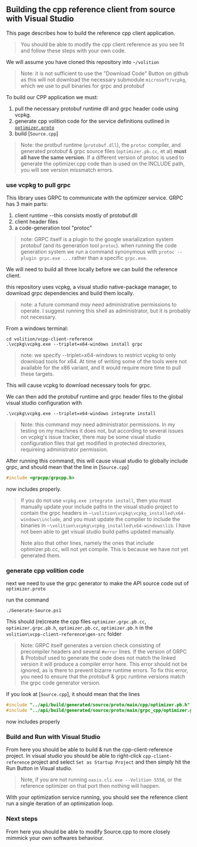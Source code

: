 ## Building the cpp reference client from source with Visual Studio ##

This page describes how to build the reference cpp client application.

> You should be able to modify the cpp client reference as you see fit and follow these steps with your own code.

We will assume you have cloned this repository into `~/volition`

> Note: it is not sufficient to use the "Download Code" Button on github as this will not download the necessary submodule `microsoft/vcpkg`, which we use to pull binaries for grpc and protobuf

To build our CPP application we must:

1. pull the necessary protobuf runtime dll and grpc header code using vcpkg.
2. generate cpp volition code for the service definitions outlined in [`optimizer.proto`](../api/src/main/proto/optimizer.proto)
3. build [`Source.cpp`]


> Note: the protbuf runtime (`protobuf.dll`), the `protoc` compiler, and generated protobuf & grpc source files (`optimizer.pb.cc`, et al) **must all have the same version**. If a different version of protoc is used to generate the optimizer.cpp code than is used on the INCLUDE path, you will see version missmatch errors.
### use vcpkg to pull grpc ###

This library uses GRPC to communicate with the optimizer service. GRPC has 3 main parts:

1. client runtime --this consists mostly of protobuf.dll
2. client header files
3. a code-generation tool "protoc"

> note: GRPC itself is a plugin to the google searialization system protobuf (and its generation tool `protoc`). when running the code generation system we run a command synonymous with `protoc --plugin grpc.exe ...` rather than a specific `grpc.exe`.

We will need to build all three locally before we can build the reference client. 

this repository uses vcpkg, a visual studio native-package manager, to download grpc dependencies and build them locally.

> note: a future command _may_ need administrative permissions to operate. I suggest running this shell as administrator, but it is probably not necessary. 

From a windows terminal:

```shell
cd volition/vcpp-client-reference
.\vcpkg\vcpkg.exe --triplet=x64-windows install grpc
```

> note: we specify --triplet=x64-windows to restrict vcpkg to only download tools for x64. At time of writing some of the tools were not available for the x86 variant, and it would require more time to pull these targets.

This will cause vcpkg to download necessary tools for grpc.

We can then add the protobuf runtime and grpc header files to the global visual studio configuration with

```shell
.\vcpkg\vcpkg.exe --triplet=x64-windows integrate install
```

> Note: this command _may_ need administrator permissions. In my testing on my machines it does not, but according to several issues on vcpkg's issue tracker, there may be some visual studio configuration files that get modified in protected directories, requireing administrator permission. 

After running this command, this will cause visual studio to globally include grpc, and should mean that the line in [`Source.cpp`]

```cpp
#include <grpcpp/grpcpp.h>
```

now includes properly.

> If you do not use `vcpkg.exe integrate install`, then you must manually update your include paths in the visual studio project to contain the grpc headers in `~\volition\vcpkg\vcpkg_installed\x64-windows\include`, and you must update the compiler to include the binaries in `~\volition\vcpkg\vcpkg_installed\x64-windows\lib`. I have not been able to get visual studio build paths updated manually.
> 
> Note also that other lines, namely the ones that include optimizer.pb.cc, will not yet compile. This is because we have not yet generated them.

### generate cpp volition code ###

next we need to use the grpc generator to make the API source code out of `optimizer.proto`

run the command

```shell
./Generate-Source.ps1 
```

This should (re)create the cpp files `optimizer.grpc.pb.cc`, `optimizer.grpc.pb.h`, `optimizer.pb.cc`, `optimizer.pb.h` in the `volition\vcpp-client-reference\gen-src` folder

> Note: GRPC itself generates a version check consisting of precompiler headers and several `#error` lines. If the version of GRPC & Protobuf used to generate the code does not match the linked version it will produce a compiler error here. This error should not be ignored, as is there to prevent bizarre runtime errors. To fix this error, you need to ensure that the protobuf & grpc runtime versions match the grpc code generator version.

If you look at [`Source.cpp`], it should mean that the lines

```cpp
#include "../api/build/generated/source/proto/main/cpp/optimizer.pb.h"
#include "../api/build/generated/source/proto/main/grpc_cpp/optimizer.grpc.pb.h"
```

now includes properly

### Build and Run with Visual Studio ###

From here you should be able to build & run the cpp-client-reference project. In visual studio you should be able to right-click `cpp-client-reference` project and select `Set as Startup Project` and then simply hit the Run Button in Visual studio.

> Note, if you are not running `oasis.cli.exe --Volition 5550`, or the reference optimizer on that port then nothing will happen.

With your optimization service running, you should see the reference client run a single iteration of an optimization loop.



### Next steps ###

From here you should be able to modify Source.cpp to more closely mimmick your own softwares behaviour. 